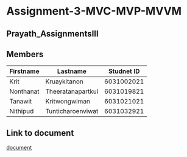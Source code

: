 # Assignment-3-MVC-MVP-MVVM

## Prayath_AssignmentsIII

## Members

| Firstname | Lastname          | Studnet ID |
| --------- | ----------------- | ---------- |
| Krit      | Kruaykitanon      | 6031002021 |
| Nonthanat | Theeratanapartkul | 6031019821 |
| Tanawit   | Kritwongwiman     | 6031021021 |
| Nithipud  | Tunticharoenviwat | 6031032921 |

## Link to document

[document](https://github.com/2110521-2563-1-Software-Architecture/Prayath_AssignmentsIII/blob/master/Assignment%203.pdf)
